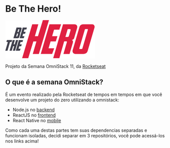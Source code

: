 # Be The Hero!

![Be The Hero](https://raw.githubusercontent.com/GuilhermeBalog/be-the-hero-mobile/master/src/assets/logo%403x.png)

Projeto da Semana OmniStack 11, da [Rocketseat](https://rocketseat.com.br/)

## O que é a semana OmniStack?

É um evento realizado pela Rocketseat de tempos em tempos em que você desenvolve um projeto do zero utilizando a omnistack:

- Node.js no [backend](https://github.com/GuilhermeBalog/be-the-hero-backend)
- ReactJS no [frontend](https://github.com/GuilhermeBalog/be-the-hero-frontend)
- React Native no [mobile](https://github.com/GuilhermeBalog/be-the-hero-mobile)

Como cada uma destas partes tem suas dependencias separadas e funcionam isoladas, decidi separar em 3 repositórios, você pode acessá-los nos links acima!
